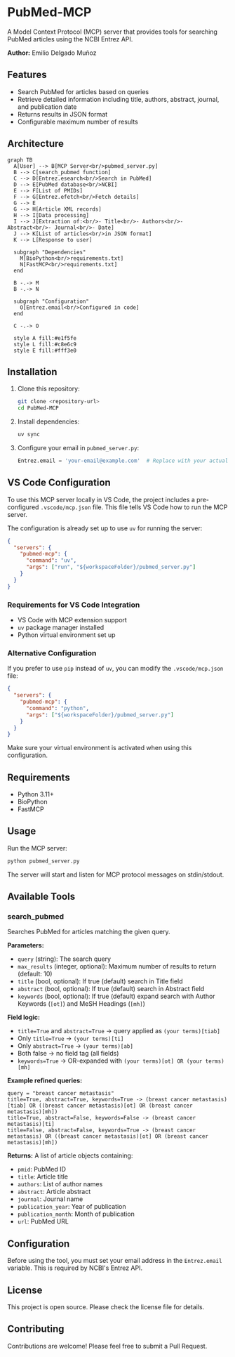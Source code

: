 # PubMed-MCP

A Model Context Protocol (MCP) server that provides tools for searching PubMed articles using the NCBI Entrez API.

**Author:** Emilio Delgado Muñoz

## Features

- Search PubMed for articles based on queries
- Retrieve detailed information including title, authors, abstract, journal, and publication date
- Returns results in JSON format
- Configurable maximum number of results

## Architecture

```mermaid
graph TB
  A[User] --> B[MCP Server<br/>pubmed_server.py]
  B --> C[search_pubmed function]
  C --> D[Entrez.esearch<br/>Search in PubMed]
  D --> E[PubMed database<br/>NCBI]
  E --> F[List of PMIDs]
  F --> G[Entrez.efetch<br/>Fetch details]
  G --> E
  G --> H[Article XML records]
  H --> I[Data processing]
  I --> J[Extraction of:<br/>- Title<br/>- Authors<br/>- Abstract<br/>- Journal<br/>- Date]
  J --> K[List of articles<br/>in JSON format]
  K --> L[Response to user]

  subgraph "Dependencies"
    M[BioPython<br/>requirements.txt]
    N[FastMCP<br/>requirements.txt]
  end

  B -.-> M
  B -.-> N

  subgraph "Configuration"
    O[Entrez.email<br/>Configured in code]
  end

  C -.-> O

  style A fill:#e1f5fe
  style L fill:#c8e6c9
  style E fill:#fff3e0
```

## Installation

1. Clone this repository:
   ```bash
   git clone <repository-url>
   cd PubMed-MCP
   ```

2. Install dependencies:
   ```bash
   uv sync
   ```

3. Configure your email in `pubmed_server.py`:
   ```python
   Entrez.email = 'your-email@example.com'  # Replace with your actual email
   ```

## VS Code Configuration

To use this MCP server locally in VS Code, the project includes a pre-configured `.vscode/mcp.json` file. This file tells VS Code how to run the MCP server.

The configuration is already set up to use `uv` for running the server:

```json
{
  "servers": {
    "pubmed-mcp": {
      "command": "uv",
      "args": ["run", "${workspaceFolder}/pubmed_server.py"]
    }
  }
}
```

### Requirements for VS Code Integration

- VS Code with MCP extension support
- `uv` package manager installed
- Python virtual environment set up

### Alternative Configuration

If you prefer to use `pip` instead of `uv`, you can modify the `.vscode/mcp.json` file:

```json
{
  "servers": {
    "pubmed-mcp": {
      "command": "python",
      "args": ["${workspaceFolder}/pubmed_server.py"]
    }
  }
}
```

Make sure your virtual environment is activated when using this configuration.

## Requirements

- Python 3.11+
- BioPython
- FastMCP

## Usage

Run the MCP server:

```bash
python pubmed_server.py
```

The server will start and listen for MCP protocol messages on stdin/stdout.

## Available Tools

### search_pubmed

Searches PubMed for articles matching the given query.

**Parameters:**
- `query` (string): The search query
- `max_results` (integer, optional): Maximum number of results to return (default: 10)
 - `title` (bool, optional): If true (default) search in Title field
 - `abstract` (bool, optional): If true (default) search in Abstract field
 - `keywords` (bool, optional): If true (default) expand search with Author Keywords (`[ot]`) and MeSH Headings (`[mh]`)

**Field logic:**
- `title=True` and `abstract=True` -> query applied as `(your terms)[tiab]`
- Only `title=True` -> `(your terms)[ti]`
- Only `abstract=True` -> `(your terms)[ab]`
- Both false -> no field tag (all fields)
- `keywords=True` -> OR-expanded with `(your terms)[ot] OR (your terms)[mh]`

**Example refined queries:**

```text
query = "breast cancer metastasis"
title=True, abstract=True, keywords=True -> (breast cancer metastasis)[tiab] OR ((breast cancer metastasis)[ot] OR (breast cancer metastasis)[mh])
title=True, abstract=False, keywords=False -> (breast cancer metastasis)[ti]
title=False, abstract=False, keywords=True -> (breast cancer metastasis) OR ((breast cancer metastasis)[ot] OR (breast cancer metastasis)[mh])
```

**Returns:**
A list of article objects containing:

- `pmid`: PubMed ID
- `title`: Article title
- `authors`: List of author names
- `abstract`: Article abstract
- `journal`: Journal name
- `publication_year`: Year of publication
- `publication_month`: Month of publication
- `url`: PubMed URL

## Configuration

Before using the tool, you must set your email address in the `Entrez.email` variable. This is required by NCBI's Entrez API.

## License

This project is open source. Please check the license file for details.

## Contributing

Contributions are welcome! Please feel free to submit a Pull Request.
